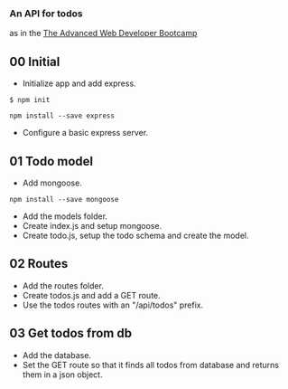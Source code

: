 ### An API for todos
as in the [The Advanced Web Developer Bootcamp](https://www.udemy.com/the-advanced-web-developer-bootcamp/)


## 00 Initial

* Initialize app and add express.
```
$ npm init
```

```
npm install --save express
```

* Configure a basic express server.


## 01 Todo model

* Add mongoose.

```
npm install --save mongoose
```

* Add the models folder.
* Create index.js and setup mongoose.
* Create todo.js, setup the todo schema and create the model.


## 02 Routes

* Add the routes folder.
* Create todos.js and add a GET route.
* Use the todos routes with an "/api/todos" prefix.


## 03 Get todos from db

* Add the database.
* Set the GET route so that it finds all todos from database and returns them in a json object.

